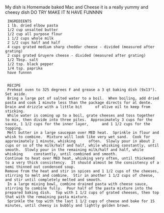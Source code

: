My dish is Homemade baked Mac and Cheese
it is a really yummy and cheesy dish
DO TRY MAKE IT N HAVE FUNNNN
     
     
     
     INGREDIENTS 
     1 lb. dried elbow pasta
     1/2 cup unsalted butter
     1/2 cup all purpose flour
     1 1/2 cups whole milk
     2 1/2 cups half and half
     4 cups grated medium sharp cheddar cheese - divided (measured after grating)
     2 cups grated Gruyere cheese - divided (measured after grating)
     1/2 Tbsp. salt
     1/2 tsp. black pepper
     1/4 tsp. paprika
     have funnnn
     
     
     RECIPE
     Preheat oven to 325 degrees F and grease a 3 qt baking dish (9x13").  Set aside.  
     Bring a large pot of salted water to a boil.  When boiling, add dried pasta and cook 1 minute less than the package directs for al dente.  Drain and drizzle with a little bit      of olive oil to keep from sticking.
     While water is coming up to a boil, grate cheeses and toss together to mix, then divide into three piles.  Approximately 3 cups for the sauce, 1 1/2 cups for the inner layer,      and 1 1/2 cups for the topping.
     Melt butter in a large saucepan over MED heat.  Sprinkle in flour and whisk to combine.  Mixture will look like very wet sand.  Cook for approximately 1 minute, whisking      often.  Slowly pour in about 2 cups or so of the milk/half and half, while whisking constantly, until smooth.  Slowly pour in the remaining milk/half and half, while whisking     constantly, until combined and smooth.
    Continue to heat over MED heat, whisking very often, until thickened to a very thick consistency.  It should almost be the consistency of a semi thinned out condensed soup.
    Remove from the heat and stir in spices and 1 1/2 cups of the cheeses, stirring to melt and combine.  Stir in another 1 1/2 cups of cheese, and stir until completely melted and smooth.
     In a large mixing bowl, combine drained pasta with cheese sauce, stirring to combine fully.  Pour half of the pasta mixture into the prepared baking dish.  Top with 1 1/2 cups of grated cheeses, then top that with the remaining pasta mixture.
     Sprinkle the top with the last 1 1/2 cups of cheese and bake for 15 minutes, until cheesy is bubbly and lightly golden brown.  
